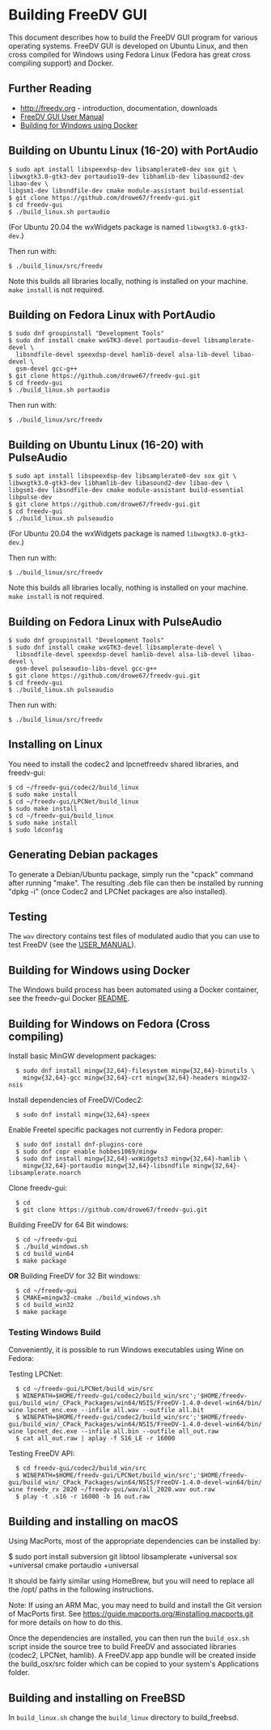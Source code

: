  # Building FreeDV GUI

This document describes how to build the FreeDV GUI program for various operating systems.  FreeDV GUI is developed on Ubuntu Linux, and then cross compiled for Windows using Fedora Linux (Fedora has great cross compiling support) and Docker.

## Further Reading

  * http://freedv.org - introduction, documentation, downloads
  * [FreeDV GUI User Manual](USER_MANUAL.md)
  * [Building for Windows using Docker](docker/README_docker.md)
  
## Building on Ubuntu Linux (16-20) with PortAudio
  ```
  $ sudo apt install libspeexdsp-dev libsamplerate0-dev sox git \
  libwxgtk3.0-gtk3-dev portaudio19-dev libhamlib-dev libasound2-dev libao-dev \
  libgsm1-dev libsndfile-dev cmake module-assistant build-essential
  $ git clone https://github.com/drowe67/freedv-gui.git
  $ cd freedv-gui
  $ ./build_linux.sh portaudio
  ```
  (For Ubuntu 20.04 the wxWidgets package is named `libwxgtk3.0-gtk3-dev`.)
  
  Then run with:
  ```
  $ ./build_linux/src/freedv
  ```
  
  Note this builds all libraries locally, nothing is installed on your machine.  ```make install``` is not required.

## Building on Fedora Linux with PortAudio
  ```
  $ sudo dnf groupinstall "Development Tools"
  $ sudo dnf install cmake wxGTK3-devel portaudio-devel libsamplerate-devel \
    libsndfile-devel speexdsp-devel hamlib-devel alsa-lib-devel libao-devel \
    gsm-devel gcc-g++
  $ git clone https://github.com/drowe67/freedv-gui.git
  $ cd freedv-gui
  $ ./build_linux.sh portaudio
  ```
  Then run with:
  ```
  $ ./build_linux/src/freedv
  ```

## Building on Ubuntu Linux (16-20) with PulseAudio
  ```
  $ sudo apt install libspeexdsp-dev libsamplerate0-dev sox git \
  libwxgtk3.0-gtk3-dev libhamlib-dev libasound2-dev libao-dev \
  libgsm1-dev libsndfile-dev cmake module-assistant build-essential libpulse-dev
  $ git clone https://github.com/drowe67/freedv-gui.git
  $ cd freedv-gui
  $ ./build_linux.sh pulseaudio
  ```
  (For Ubuntu 20.04 the wxWidgets package is named `libwxgtk3.0-gtk3-dev`.)
  
  Then run with:
  ```
  $ ./build_linux/src/freedv
  ```
  
  Note this builds all libraries locally, nothing is installed on your machine.  ```make install``` is not required.

## Building on Fedora Linux with PulseAudio
  ```
  $ sudo dnf groupinstall "Development Tools"
  $ sudo dnf install cmake wxGTK3-devel libsamplerate-devel \
    libsndfile-devel speexdsp-devel hamlib-devel alsa-lib-devel libao-devel \
    gsm-devel pulseaudio-libs-devel gcc-g++
  $ git clone https://github.com/drowe67/freedv-gui.git
  $ cd freedv-gui
  $ ./build_linux.sh pulseaudio
  ```
  Then run with:
  ```
  $ ./build_linux/src/freedv
  ```
  
## Installing on Linux

You need to install the codec2 and lpcnetfreedv shared libraries, and freedv-gui:
  ```
  $ cd ~/freedv-gui/codec2/build_linux
  $ sudo make install
  $ cd ~/freedv-gui/LPCNet/build_linux
  $ sudo make install
  $ cd ~/freedv-gui/build_linux
  $ sudo make install
  $ sudo ldconfig
  ```
 
## Generating Debian packages

To generate a Debian/Ubuntu package, simply run the "cpack" command after running "make". The resulting .deb file can then be installed by running "dpkg -i" (once Codec2 and LPCNet packages are also installed).
 
## Testing

The ```wav``` directory contains test files of modulated audio that you can use to test FreeDV (see the [USER_MANUAL](USER_MANUAL.md)).

## Building for Windows using Docker

The Windows build process has been automated using a Docker container, see the freedv-gui Docker [README](docker/README_docker.md).

## Building for Windows on Fedora (Cross compiling)

Install basic MinGW development packages:
```
  $ sudo dnf install mingw{32,64}-filesystem mingw{32,64}-binutils \
    mingw{32,64}-gcc mingw{32,64}-crt mingw{32,64}-headers mingw32-nsis
```

Install dependencies of FreeDV/Codec2:
```
  $ sudo dnf install mingw{32,64}-speex
```

Enable Freetel specific packages not currently in Fedora proper:
```
  $ sudo dnf install dnf-plugins-core
  $ sudo dnf copr enable hobbes1069/mingw
  $ sudo dnf install mingw{32,64}-wxWidgets3 mingw{32,64}-hamlib \
    mingw{32,64}-portaudio mingw{32,64}-libsndfile mingw{32,64}-libsamplerate.noarch
```

Clone freedv-gui:
```
  $ cd
  $ git clone https://github.com/drowe67/freedv-gui.git
```

Building FreeDV for 64 Bit windows:
```
  $ cd ~/freedv-gui
  $ ./build_windows.sh
  $ cd build_win64
  $ make package
```

**OR** Building FreeDV for 32 Bit windows:
```
  $ cd ~/freedv-gui
  $ CMAKE=mingw32-cmake ./build_windows.sh
  $ cd build_win32
  $ make package
```

### Testing Windows Build

Conveniently, it is possible to run Windows executables using Wine on Fedora:

Testing LPCNet:
```
  $ cd ~/freedv-gui/LPCNet/build_win/src
  $ WINEPATH=$HOME/freedv-gui/codec2/build_win/src';'$HOME/freedv-gui/build_win/_CPack_Packages/win64/NSIS/FreeDV-1.4.0-devel-win64/bin/ wine lpcnet_enc.exe --infile all.wav --outfile all.bit
  $ WINEPATH=$HOME/freedv-gui/codec2/build_win/src';'$HOME/freedv-gui/build_win/_CPack_Packages/win64/NSIS/FreeDV-1.4.0-devel-win64/bin/ wine lpcnet_dec.exe --infile all.bin --outfile all_out.raw
  $ cat all_out.raw | aplay -f S16_LE -r 16000

```

Testing FreeDV API:

```
  $ cd freedv-gui/codec2/build_win/src
  $ WINEPATH=$HOME/freedv-gui/LPCNet/build_win/src';'$HOME/freedv-gui/build_win/_CPack_Packages/win64/NSIS/FreeDV-1.4.0-devel-win64/bin/ wine freedv_rx 2020 ~/freedv-gui/wav/all_2020.wav out.raw
  $ play -t .s16 -r 16000 -b 16 out.raw
```

## Building and installing on macOS

Using MacPorts, most of the appropriate dependencies can be installed by:

$ sudo port install subversion git libtool libsamplerate +universal sox +universal cmake portaudio +universal

It should be fairly similar using HomeBrew, but you will need to replace all the /opt/ paths in the following instructions.

Note: If using an ARM Mac, you may need to build and install the Git version of MacPorts first. See https://guide.macports.org/#installing.macports.git for more details on how to do this.

Once the dependencies are installed, you can then run the `build_osx.sh` script inside the source tree to build
FreeDV and associated libraries (codec2, LPCNet, hamlib). A FreeDV.app app bundle will be created inside the build_osx/src
folder which can be copied to your system's Applications folder.

## Building and installing on FreeBSD

In ```build_linux.sh``` change the ```build_linux``` directory to build_freebsd.
